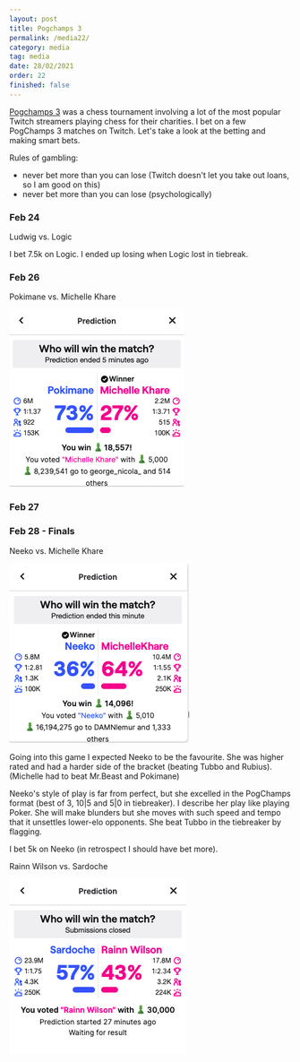 ```yaml
---
layout: post
title: Pogchamps 3
permalink: /media22/
category: media
tag: media
date: 28/02/2021
order: 22
finished: false
---
```


[Pogchamps 3](https://www.pogchampschess.com/) was a chess tournament involving a lot of the most popular Twitch streamers playing chess for their charities. I bet on a few PogChamps 3 matches on Twitch. Let's take a look at the betting and making smart bets.

Rules of gambling:
- never bet more than you can lose (Twitch doesn't let you take out loans, so I am good on this)
- never bet more than you can lose (psychologically)

### Feb 24

Ludwig vs. Logic

I bet 7.5k on Logic. I ended up losing when Logic lost in tiebreak.

### Feb 26

Pokimane vs. Michelle Khare

<img src="/blog/media/22/pokimane_michelle.png"/>



### Feb 27



### Feb 28 - Finals

Neeko vs. Michelle Khare

<img src="/blog/media/22/neeko_michelle.png"/>

Going into this game I expected Neeko to be the favourite. She was higher rated and had a harder side of the bracket (beating Tubbo and Rubius). (Michelle had to beat Mr.Beast and Pokimane)

Neeko's style of play is far from perfect, but she excelled in the PogChamps format (best of 3, 10|5 and 5|0 in tiebreaker). I describe her play like playing Poker. She will make blunders but she moves with such speed and tempo that it unsettles lower-elo opponents. She beat Tubbo in the tiebreaker by flagging.

I bet 5k on Neeko (in retrospect I should have bet more).

Rainn Wilson vs. Sardoche

<img src="/blog/media/22/sardoche_rainn.png"/>
